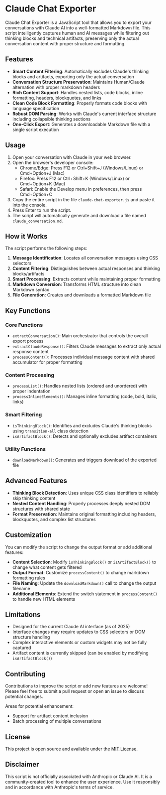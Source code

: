 # Claude Chat Exporter

Claude Chat Exporter is a JavaScript tool that allows you to export your conversations with Claude AI into a well-formatted Markdown file. This script intelligently captures human and AI messages while filtering out thinking blocks and technical artifacts, preserving only the actual conversation content with proper structure and formatting.

## Features

- **Smart Content Filtering**: Automatically excludes Claude's thinking blocks and artifacts, exporting only the actual conversation
- **Conversation Structure Preservation**: Maintains Human/Claude alternation with proper markdown headers
- **Rich Content Support**: Handles nested lists, code blocks, inline formatting, headers, blockquotes, and links
- **Clean Code Block Formatting**: Properly formats code blocks with language specification
- **Robust DOM Parsing**: Works with Claude's current interface structure including collapsible thinking sections
- **One-Click Export**: Generates a downloadable Markdown file with a single script execution

## Usage

1. Open your conversation with Claude in your web browser.
2. Open the browser's developer console:
   - Chrome/Edge: Press F12 or Ctrl+Shift+J (Windows/Linux) or Cmd+Option+J (Mac)
   - Firefox: Press F12 or Ctrl+Shift+K (Windows/Linux) or Cmd+Option+K (Mac)
   - Safari: Enable the Develop menu in preferences, then press Cmd+Option+C
3. Copy the entire script in the file `claude-chat-exporter.js` and paste it into the console.
4. Press Enter to run the script.
5. The script will automatically generate and download a file named `claude_conversation.md`.

## How it Works

The script performs the following steps:

1. **Message Identification**: Locates all conversation messages using CSS selectors
2. **Content Filtering**: Distinguishes between actual responses and thinking blocks/artifacts
3. **Smart Processing**: Extracts content while maintaining proper formatting
4. **Markdown Conversion**: Transforms HTML structure into clean Markdown syntax
5. **File Generation**: Creates and downloads a formatted Markdown file

## Key Functions

### Core Functions
- `extractConversation()`: Main orchestrator that controls the overall export process
- `extractClaudeResponse()`: Filters Claude messages to extract only actual response content
- `processContent()`: Processes individual message content with shared accumulator for proper formatting

### Content Processing
- `processList()`: Handles nested lists (ordered and unordered) with proper indentation
- `processInlineElements()`: Manages inline formatting (code, bold, italic, links)

### Smart Filtering
- `isThinkingBlock()`: Identifies and excludes Claude's thinking blocks using `transition-all` class detection
- `isArtifactBlock()`: Detects and optionally excludes artifact containers

### Utility Functions
- `downloadMarkdown()`: Generates and triggers download of the exported file

## Advanced Features

- **Thinking Block Detection**: Uses unique CSS class identifiers to reliably skip thinking content
- **Nested Content Handling**: Properly processes deeply nested DOM structures with shared state
- **Format Preservation**: Maintains original formatting including headers, blockquotes, and complex list structures

## Customization

You can modify the script to change the output format or add additional features:

- **Content Selection**: Modify `isThinkingBlock()` or `isArtifactBlock()` to change what content gets filtered
- **Output Format**: Customize `processContent()` to change markdown formatting rules
- **File Naming**: Update the `downloadMarkdown()` call to change the output filename
- **Additional Elements**: Extend the switch statement in `processContent()` to handle new HTML elements

## Limitations

- Designed for the current Claude AI interface (as of 2025)
- Interface changes may require updates to CSS selectors or DOM structure handling
- Complex interactive elements or custom widgets may not be fully captured
- Artifact content is currently skipped (can be enabled by modifying `isArtifactBlock()`)

## Contributing

Contributions to improve the script or add new features are welcome! Please feel free to submit a pull request or open an issue to discuss potential changes.

Areas for potential enhancement:
- Support for artifact content inclusion
- Batch processing of multiple conversations

## License

This project is open source and available under the [MIT License](LICENSE).

## Disclaimer

This script is not officially associated with Anthropic or Claude AI. It is a community-created tool to enhance the user experience. Use it responsibly and in accordance with Anthropic's terms of service.
